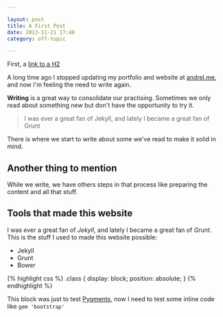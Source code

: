 ```yaml
---

layout: post
title: A First Post
date: 2013-11-21 17:48
category: off-topic

---
```


First, a <a href="#tools-that-made-this-website">link to a H2</a>

A long time ago I stopped updating my portfolio and website at <a href="http://andrel.me">andrel.me</a>, and now I'm feeling the need to write again.

__Writing__ is a great way to consolidate our practising. Sometimes we only read about something new but don't have the opportunity to try it.

<blockquote>
    I was ever a great fan of Jekyll, and lately I became a great fan of Grunt
</blockquote>

There is where we start to write about some we've read to make it solid in mind.

## Another thing to mention

<!--readmore-->

While we write, we have others steps in that process like preparing the content and all that stuff.

<h2 id="tools-that-made-this-website">Tools that made this website</h2>

I was ever a great fan of _Jekyll_, and lately I became a great fan of _Grunt_. This is the stuff I used to made this website possible:

<ul>
    <li>Jekyll</li>
    <li>Grunt</li>
    <li>Bower</li>
</ul>

{% highlight css %}
.class {
    display: block;
    position: absolute;
    }
{% endhighlight %}

This block was just to test <a href="#another-thing-to-mention">Pygments</a>, now I need to test some inline code like <code>gem 'bootstrap'</code>